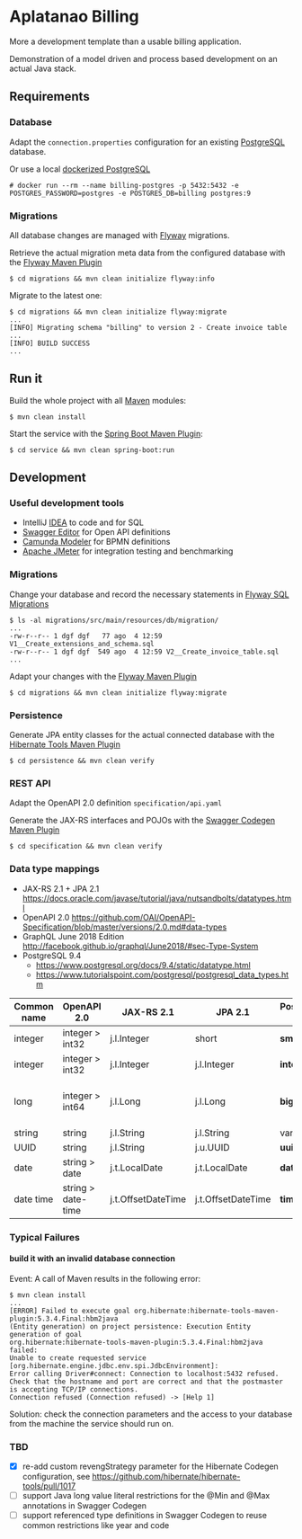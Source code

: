 # Aplatanao Billing

More a development template than a usable billing application.

Demonstration of a model driven and process based development on an actual Java stack.

## Requirements

### Database

Adapt the `connection.properties` configuration for an existing [PostgreSQL] database.

Or use a local [dockerized PostgreSQL]

    # docker run --rm --name billing-postgres -p 5432:5432 -e POSTGRES_PASSWORD=postgres -e POSTGRES_DB=billing postgres:9

### Migrations

All database changes are managed with [Flyway] migrations.

Retrieve the actual migration meta data from the configured database with the [Flyway Maven Plugin]

    $ cd migrations && mvn clean initialize flyway:info

Migrate to the latest one:

    $ cd migrations && mvn clean initialize flyway:migrate
    ...
    [INFO] Migrating schema "billing" to version 2 - Create invoice table
    ...
    [INFO] BUILD SUCCESS
    ...

## Run it

Build the whole project with all [Maven] modules:

    $ mvn clean install

Start the service with the [Spring Boot Maven Plugin]:

    $ cd service && mvn clean spring-boot:run

## Development

### Useful development tools

- IntelliJ [IDEA] to code and for SQL
- [Swagger Editor] for Open API definitions
- [Camunda Modeler] for BPMN definitions
- [Apache JMeter] for integration testing and benchmarking

### Migrations

Change your database and record the necessary statements in [Flyway SQL Migrations]

    $ ls -al migrations/src/main/resources/db/migration/
    ...
    -rw-r--r-- 1 dgf dgf   77 ago  4 12:59 V1__Create_extensions_and_schema.sql
    -rw-r--r-- 1 dgf dgf  549 ago  4 12:59 V2__Create_invoice_table.sql
    ...

Adapt your changes with the [Flyway Maven Plugin]

    $ cd migrations && mvn clean initialize flyway:migrate

### Persistence

Generate JPA entity classes for the actual connected database with the [Hibernate Tools Maven Plugin]

    $ cd persistence && mvn clean verify

### REST API

Adapt the OpenAPI 2.0 definition `specification/api.yaml`

Generate the JAX-RS interfaces and POJOs with the [Swagger Codegen Maven Plugin]

    $ cd specification && mvn clean verify

### Data type mappings

- JAX-RS 2.1 + JPA 2.1 https://docs.oracle.com/javase/tutorial/java/nutsandbolts/datatypes.html
- OpenAPI 2.0 https://github.com/OAI/OpenAPI-Specification/blob/master/versions/2.0.md#data-types
- GraphQL June 2018 Edition http://facebook.github.io/graphql/June2018/#sec-Type-System
- PostgreSQL 9.4
  - https://www.postgresql.org/docs/9.4/static/datatype.html
  - https://www.tutorialspoint.com/postgresql/postgresql_data_types.htm

| Common name | OpenAPI 2.0        | JAX-RS 2.1         | JPA 2.1            | PostgreSQL 9.4 | Restrictions                                          |
| ----------- | ------------------ | ------------------ | ------------------ | -------------- |------------------------------------------------------ |
| integer     | integer > int32    | j.l.Integer        | short              | **smallint**   | 2 bytes: -32768 to +32767                             |
| integer     | integer > int32    | j.l.Integer        | j.l.Integer        | **integer**    | 4 bytes: -2147483648 to +2147483647                   |
| long        | integer > int64    | j.l.Long           | j.l.Long           | **bigint**     | 8 bytes: -9223372036854775808 to +9223372036854775807 |
| string      | string             | j.l.String         | j.l.String         | varchar(**n**) | **n** characters                                      |
| UUID        | string             | j.l.String         | j.u.UUID           | **uuid**       | 16 bytes                                              |
| date        | string > date      | j.t.LocalDate      | j.t.LocalDate      | **date**       | 4713 BC to 5874897 AD                                 |
| date time   | string > date-time | j.t.OffsetDateTime | j.t.OffsetDateTime | **timestamp**  | 4713 BC	294276 AD 1 microsecond / 14 digits           |

### Typical Failures

#### build it with an invalid database connection

Event:
A call of Maven results in the following error:

    $ mvn clean install
    ...
    [ERROR] Failed to execute goal org.hibernate:hibernate-tools-maven-plugin:5.3.4.Final:hbm2java
    (Entity generation) on project persistence: Execution Entity generation of goal
    org.hibernate:hibernate-tools-maven-plugin:5.3.4.Final:hbm2java failed:
    Unable to create requested service [org.hibernate.engine.jdbc.env.spi.JdbcEnvironment]:
    Error calling Driver#connect: Connection to localhost:5432 refused.
    Check that the hostname and port are correct and that the postmaster is accepting TCP/IP connections.
    Connection refused (Connection refused) -> [Help 1]

Solution:
check the connection parameters and the access to your database from the machine the service should run on.

### TBD

- [x] re-add custom revengStrategy parameter for the Hibernate Codegen configuration, see https://github.com/hibernate/hibernate-tools/pull/1017
- [ ] support Java long value literal restrictions for the @Min and @Max annotations in Swagger Codegen
- [ ] support referenced type definitions in Swagger Codegen to reuse common restrictions like year and code

[Apache JMeter]: https://jmeter.apache.org/
[Camunda]: https://camunda.com/
[Camunda Modeler]: https://camunda.com/products/modeler/
[dockerized PostgreSQL]: https://hub.docker.com/_/postgres/
[Flyway]: https://flywaydb.org/
[Flyway Maven Plugin]: https://flywaydb.org/documentation/maven/
[Flyway SQL Migrations]: https://flywaydb.org/documentation/migrations#sql-based-migrations
[Hibernate Tools]: https://hibernate.org/tools/
[Hibernate Tools Maven Plugin]: https://github.com/hibernate/hibernate-tools/tree/master/maven
[IDEA]: https://www.jetbrains.com/idea/
[Maven]: https://maven.apache.org/
[PostgreSQL]: https://www.postgresql.org
[Spring Boot]: https://spring.io/projects/spring-boot
[Spring Boot Maven Plugin]: https://docs.spring.io/spring-boot/docs/current/reference/html/build-tool-plugins-maven-plugin.html
[Swagger Codegen Maven Plugin]: https://github.com/swagger-api/swagger-codegen/tree/master/modules/swagger-codegen-maven-plugin
[Swagger Editor]: https://editor.swagger.io/